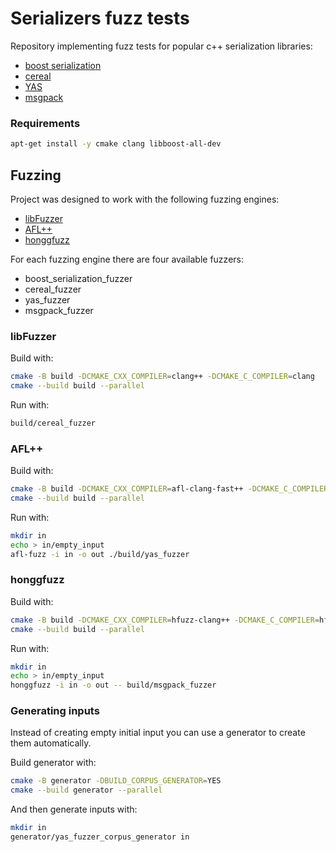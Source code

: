# Serializers fuzz tests

Repository implementing fuzz tests for popular c++ serialization libraries:
- [boost serialization](https://github.com/boostorg/serialization)
- [cereal](https://github.com/USCiLab/cereal)
- [YAS](https://github.com/niXman/yas)
- [msgpack](https://github.com/msgpack/msgpack-c/tree/cpp_master)

### Requirements

```bash
apt-get install -y cmake clang libboost-all-dev
```

## Fuzzing

Project was designed to work with the following fuzzing engines:
- [libFuzzer](https://llvm.org/docs/LibFuzzer.html)
- [AFL++](https://github.com/AFLplusplus/AFLplusplus)
- [honggfuzz](https://github.com/google/honggfuzz)

For each fuzzing engine there are four available fuzzers:
- boost_serialization_fuzzer
- cereal_fuzzer
- yas_fuzzer
- msgpack_fuzzer

### libFuzzer

Build with: 
```bash
cmake -B build -DCMAKE_CXX_COMPILER=clang++ -DCMAKE_C_COMPILER=clang
cmake --build build --parallel
```

Run with:
```bash
build/cereal_fuzzer
```

### AFL++

Build with:
```bash
cmake -B build -DCMAKE_CXX_COMPILER=afl-clang-fast++ -DCMAKE_C_COMPILER=afl-clang-fast
cmake --build build --parallel
```

Run with:
```bash
mkdir in
echo > in/empty_input
afl-fuzz -i in -o out ./build/yas_fuzzer
```

### honggfuzz

Build with:
```bash
cmake -B build -DCMAKE_CXX_COMPILER=hfuzz-clang++ -DCMAKE_C_COMPILER=hfuzz-clang
cmake --build build --parallel
```

Run with:
```bash
mkdir in
echo > in/empty_input
honggfuzz -i in -o out -- build/msgpack_fuzzer
```

### Generating inputs

Instead of creating empty initial input you can use a generator to create them automatically.

Build generator with: 
```bash
cmake -B generator -DBUILD_CORPUS_GENERATOR=YES
cmake --build generator --parallel
```

And then generate inputs with:
```bash
mkdir in
generator/yas_fuzzer_corpus_generator in
```
